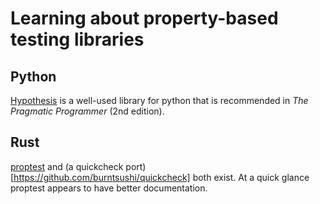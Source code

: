 # Learning about property-based testing libraries

## Python

[Hypothesis](https://hypothesis.readthedocs.io/en/latest/index.html) is a well-used library for python that is recommended in *The Pragmatic Programmer* (2nd edition).

## Rust

[proptest](https://github.com/AltSysrq/proptest) and (a quickcheck port)[https://github.com/burntsushi/quickcheck] both exist. At a quick glance proptest appears to have better documentation.
